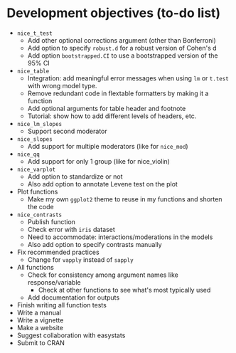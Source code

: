 # Development objectives (to-do list)

-   `nice_t_test`
    -   Add other optional corrections argument (other than Bonferroni)
    -   Add option to specify `robust.d` for a robust version of Cohen's d
    -   Add option `bootstrapped.CI` to use a bootstrapped version of the 95% CI
-   `nice_table`
    -   Integration: add meaningful error messages when using `lm` or `t.test` with wrong model type.
    -   Remove redundant code in flextable formatters by making it a function
    -   Add optional arguments for table header and footnote
    -   Tutorial: show how to add different levels of headers, etc.
-   `nice_lm_slopes`
    -   Support second moderator
-   `nice_slopes`
    -   Add support for multiple moderators (like for `nice_mod`)
-   `nice_qq`
    -   Add support for only 1 group (like for nice_violin)
-   `nice_varplot`
    -   Add option to standardize or not
    -   Also add option to annotate Levene test on the plot
-   Plot functions
    -   Make my own `ggplot2` theme to reuse in my functions and shorten the code
-   `nice_contrasts`
    -   Publish function
    -   Check error with `iris` dataset
    -   Need to accommodate: interactions/moderations in the models
    -   Also add option to specify contrasts manually
-   Fix recommended practices
    -   Change for `vapply` instead of `sapply`
-   All functions
    -   Check for consistency among argument names like response/variable
        -   Check at other functions to see what's most typically used
    -   Add documentation for outputs
-   Finish writing all function tests
-   Write a manual
-   Write a vignette
-   Make a website
-   Suggest collaboration with easystats
-   Submit to CRAN
